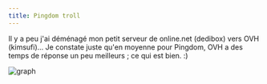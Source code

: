 ```yaml
---
title: Pingdom troll
---
```


Il y a peu j'ai déménagé mon petit serveur de online.net (dedibox) vers OVH
(kimsufi)... Je constate juste qu'en moyenne pour Pingdom, OVH a des temps de
réponse un peu meilleurs ; ce qui est bien. :)

![graph](http://static.cyprio.net/pics/misc/dedibox_v2_to_kimsufi.png)

